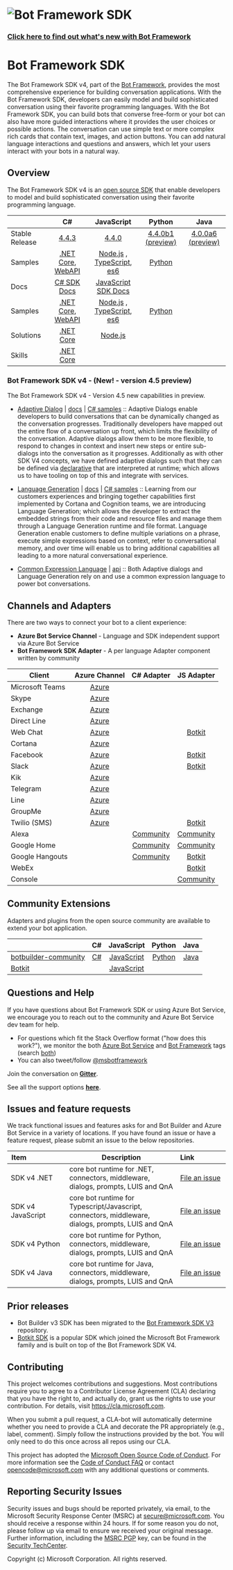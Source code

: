 # ![Bot Framework SDK](./docs/media/BotFrameworkSDK.png)

### [Click here to find out what's new with Bot Framework](https://github.com/Microsoft/botframework/blob/master/whats-new.md#whats-new)

# Bot Framework SDK

The Bot Framework SDK v4, part of the [Bot Framework](https://github.com/microsoft/botframework), provides the most comprehensive experience for building conversation applications. With the Bot Framework SDK, developers can easily model and build sophisticated conversation using their favorite programming languages. With the Bot Framework SDK, you can build bots that converse free-form or your bot can also have more guided interactions where it provides the user choices or possible actions. The conversation can use simple text or more complex rich cards that contain text, images, and action buttons. You can add natural language interactions and questions and answers, which let your users interact with your bots in a natural way.

## Overview
The Bot Framework SDK v4 is an [open source SDK][1a] that enable developers to model and build sophisticated conversation using their favorite programming language.


|                |              C#              |                JavaScript                |         Python         | Java                    |
|----------------|:----------------------------:|:----------------------------------------:|:----------------------:|:-----------------------:|
| Stable Release |          [4.4.3][1]          |                [4.4.0][2]                | [4.4.0b1 (preview)][3] | [4.0.0a6 (preview)][3a] |
| Samples        | [.NET Core][6], [WebAPI][10] | [Node.js][7] , [TypeScript][8], [es6][9] |      [Python][111]     |                         |
| Docs           | [C# SDK Docs][5]             | [JavaScript SDK Docs][5]                 |                        |                         |
| Samples        | [.NET Core][6], [WebAPI][10] | [Node.js][7] , [TypeScript][8], [es6][9] |      [Python][111]     |                         |
| Solutions      | [.NET Core][20]              | [Node.js][20]                            |                        |                         |
| Skills         | [.NET Core][21]              |                                          |                        |                         |

[1a]:https://github.com/microsoft/botframework-sdk
[1]:https://github.com/Microsoft/botbuilder-dotnet/#packages
[2]:https://github.com/Microsoft/botbuilder-js#packages
[3]:https://github.com/Microsoft/botbuilder-python#packages
[3a]:https://github.com/Microsoft/botbuilder-java#packages
[4]:https://github.com/Microsoft/botbuilder-java#packages
[5]:https://docs.microsoft.com/en-us/azure/bot-service/?view=azure-bot-service-4.0
[6]:https://github.com/Microsoft/BotBuilder-Samples/tree/master/samples/csharp_dotnetcore
[7]:https://github.com/Microsoft/BotBuilder-Samples/tree/master/samples/javascript_nodejs
[8]:https://github.com/Microsoft/BotBuilder-Samples/tree/master/samples/typescript_nodejs
[9]:https://github.com/Microsoft/BotBuilder-Samples/tree/master/samples/javascript_es6
[10]:https://github.com/Microsoft/BotBuilder-Samples/tree/master/samples/csharp_webapi
[20]:https://github.com/Microsoft/AI
[21]:https://github.com/Microsoft/AI/blob/master/docs/readme.md#skills-1
[111]:https://github.com/Microsoft/botbuilder-python/tree/master/samples

<a name="V4-whats-new"></a>
### Bot Framework SDK v4 - (New! - version 4.5 preview)
The Bot Framework SDK v4 - Version 4.5 new capabilities in preview.

- [Adaptive Dialog][47] | [docs][48] | [C# samples][49] :: Adaptive Dialogs enable developers to build conversations that can be dynamically changed as the conversation progresses.  Traditionally developers have mapped out the entire flow of a conversation up front, which limits the flexibility of the conversation.  Adaptive dialogs allow them to be more flexible, to respond to changes in context and insert new steps or entire sub-dialogs into the conversation as it progresses. Additionally as with other SDK V4 concepts, we have defined adaptive dialogs such that they can be defined via [declarative][50] that are interpreted at runtime; which allows us to have tooling on top of this and integrate with services.

- [Language Generation][43] | [docs][44] | [C# samples][45] :: Learning from our customers experiences and bringing together capabilities first implemented by Cortana and Cognition teams, we are introducing Language Generation; which allows the developer to extract the embedded strings from their code and resource files and manage them through a Language Generation runtime and file format.  Language Generation enable customers to define multiple variations on a phrase, execute simple expressions based on context, refer to conversational memory, and over time will enable us to bring additional capabilities all leading to a more natural conversational experience.

- [Common Expression Language][40] | [api][41] :: Both Adaptive dialogs and Language Generation rely on and use a common expression language to power bot conversations.


[40]:https://github.com/Microsoft/BotBuilder-Samples/tree/master/experimental/common-expression-language
[41]:https://github.com/Microsoft/BotBuilder-Samples/blob/master/experimental/common-expression-language/api-reference.md
[43]:https://github.com/Microsoft/BotBuilder-Samples/tree/master/experimental/language-generation
[44]:https://github.com/Microsoft/BotBuilder-Samples/tree/master/experimental/language-generation/docs
[45]:https://github.com/Microsoft/BotBuilder-Samples/tree/master/experimental/language-generation/csharp_dotnetcore
[46]:https://github.com/Microsoft/BotBuilder-Samples/tree/master/experimental/language-generation/javascript_nodejs/13.core-bot
[47]:https://github.com/Microsoft/BotBuilder-Samples/tree/master/experimental/adaptive-dialog
[48]:https://github.com/Microsoft/BotBuilder-Samples/tree/master/experimental/adaptive-dialog/docs
[49]:https://github.com/Microsoft/BotBuilder-Samples/tree/master/experimental/adaptive-dialog/csharp_dotnetcore
[50]:https://github.com/Microsoft/BotBuilder-Samples/tree/master/experimental/adaptive-dialog/declarative


## Channels and Adapters
There are two ways to connect your bot to a client experience:
* **Azure Bot Service Channel** - Language and SDK independent support via Azure Bot Service
* **Bot Framework SDK Adapter** -  A per language Adapter component written by community

| Client          | Azure Channel  | C# Adapter        | JS Adapter        |
|-----------------|:--------------:|:-----------------:|:-----------------:|
| Microsoft Teams | [Azure][55abs] |                   |                   |
| Skype           | [Azure][55abs] |                   |                   |
| Exchange        | [Azure][55abs] |                   |                   |
| Direct Line     | [Azure][55abs] |                   |                   |
| Web Chat        | [Azure][55abs] |                   | [Botkit][55bk]    |
| Cortana         | [Azure][55abs] |                   |                   |
| Facebook        | [Azure][55abs] |                   | [Botkit][55bk]    |
| Slack           | [Azure][55abs] |                   | [Botkit][55bk]    |
| Kik             | [Azure][55abs] |                   |                   |
| Telegram        | [Azure][55abs] |                   |                   |
| Line            | [Azure][55abs] |                   |                   |
| GroupMe         | [Azure][55abs] |                   |                   |
| Twilio (SMS)    | [Azure][55abs] |                   | [Botkit][55bk]    |
| Alexa           |                | [Community][55cs] | [Community][55js] |
| Google Home     |                | [Community][55cs] | [Community][55js] |
| Google Hangouts |                | [Community][55cs] | [Botkit][55bk]    |
| WebEx           |                |                   | [Botkit][55bk]    |
| Console         |                |                   | [Community][55js] |

[55abs]:https://docs.microsoft.com/en-us/azure/bot-service/bot-service-manage-channels?view=azure-bot-service-4.0
[55cs]:https://github.com/BotBuilderCommunity/botbuilder-community-dotnet#adapters
[55js]:https://github.com/BotBuilderCommunity/botbuilder-community-js#adapters
[55bk]:https://github.com/howdyai/botkit#readme

## Community Extensions
Adapters and plugins from the open source community are available to extend your bot application.

|                            |       C#       | JavaScript |    Python      |    Java      |
|----------------------------|:--------------:|:----------:|:--------------:|:------------:|
| [botbuilder-community][56] | [C#][56dotnet] | [JavaScript][56js] | [Python][56py] | [Java][56ja] |
| [Botkit][56bk]             |                | [JavaScript][56bk] |                |              |

[56]:https://github.com/botbuildercommunity#readme
[56dotnet]:https://github.com/botbuildercommunity/botbuilder-community-dotnet#readme
[56js]:https://github.com/botbuildercommunity/botbuilder-community-js#readme
[56py]:https://github.com/botbuildercommunity/botbuilder-community-python#readme
[56ja]:https://github.com/botbuildercommunity/botbuilder-community-java#readme
[56bk]:https://github.com/howdyai/botkit#readme

## Questions and Help
If you have questions about Bot Framework SDK or using Azure Bot Service, we encourage you to reach out to the community and Azure Bot Service dev team for help.
- For questions which fit the Stack Overflow format ("how does this work?"), we monitor the both [Azure Bot Service](https://stackoverflow.com/questions/tagged/azure-bot-service) and [Bot Framework](https://stackoverflow.com/questions/tagged/botframework) tags (search [both](https://stackoverflow.com/questions/tagged/azure-bot-service+or+botframework))
- You can also tweet/follow [@msbotframework](https://twitter.com/msbotframework)

Join the conversation on **[Gitter](https://gitter.im/Microsoft/BotBuilder)**.

See all the support options **[here](https://docs.microsoft.com/en-us/bot-framework/resources-support)**.


## Issues and feature requests
We track functional issues and features asks for and Bot Builder and Azure Bot Service in a variety of locations. If you have found an issue or have a feature request, please submit an issue to the below repositories.

| Item&nbsp;&nbsp;&nbsp;&nbsp;&nbsp;&nbsp;&nbsp;&nbsp;&nbsp;&nbsp;&nbsp;&nbsp;&nbsp;&nbsp;&nbsp;&nbsp;&nbsp;&nbsp;&nbsp; | Description                                                                                        | Link&nbsp;&nbsp;&nbsp;&nbsp;&nbsp;&nbsp;&nbsp;&nbsp;&nbsp;&nbsp;&nbsp;&nbsp;&nbsp;&nbsp;&nbsp; |
|------------------------------------------------------------------------------------------------------------------------|----------------------------------------------------------------------------------------------------|------------------------------------------------------------------------------------------------|
| SDK v4 .NET                                                                                                            | core bot runtime for .NET, connectors, middleware, dialogs, prompts, LUIS and QnA                  | [File&nbsp;an&nbsp;issue](https://github.com/Microsoft/botbuilder-dotnet/issues)                         |
| SDK v4 JavaScript                                                                                                      | core bot runtime for Typescript/Javascript, connectors, middleware, dialogs, prompts, LUIS and QnA | [File an issue](https://github.com/Microsoft/botbuilder-js/issues)                             |
| SDK v4 Python                                                                                                          | core bot runtime for Python, connectors, middleware, dialogs, prompts, LUIS and QnA                | [File an issue](https://github.com/Microsoft/botbuilder-python/issues)                         |
| SDK v4 Java                                                                                                            | core bot runtime for Java, connectors, middleware, dialogs, prompts, LUIS and QnA                  | [File an issue]( https://github.com/Microsoft/botbuilder-java/issues)                          |


## Prior releases

- Bot Builder v3 SDK has been migrated to the [Bot Framework SDK V3](https://github.com/microsoft/botbuilder-v3) repository.
- [Botkit SDK](https://botkit.ai) is a popular SDK which joined the Microsoft Bot Framework family and is built on top of the Bot Framework SDK V4.

## Contributing

This project welcomes contributions and suggestions.  Most contributions require you to agree to a
Contributor License Agreement (CLA) declaring that you have the right to, and actually do, grant us
the rights to use your contribution. For details, visit https://cla.microsoft.com.

When you submit a pull request, a CLA-bot will automatically determine whether you need to provide
a CLA and decorate the PR appropriately (e.g., label, comment). Simply follow the instructions
provided by the bot. You will only need to do this once across all repos using our CLA.

This project has adopted the [Microsoft Open Source Code of Conduct](https://opensource.microsoft.com/codeofconduct/).
For more information see the [Code of Conduct FAQ](https://opensource.microsoft.com/codeofconduct/faq/) or
contact [opencode@microsoft.com](mailto:opencode@microsoft.com) with any additional questions or comments.

## Reporting Security Issues
Security issues and bugs should be reported privately, via email, to the Microsoft Security Response Center (MSRC) at [secure@microsoft.com](mailto:secure@microsoft.com). You should receive a response within 24 hours. If for some reason you do not, please follow up via email to ensure we received your original message. Further information, including the [MSRC PGP](https://technet.microsoft.com/en-us/security/dn606155) key, can be found in the [Security TechCenter](https://technet.microsoft.com/en-us/security/default).

Copyright (c) Microsoft Corporation. All rights reserved.
